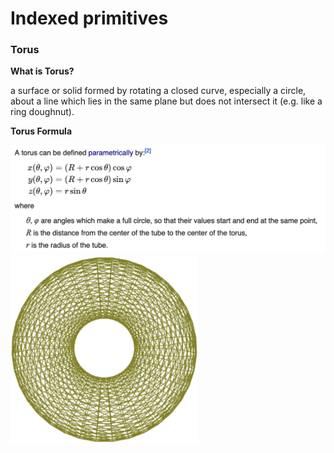 # Indexed primitives


### Torus

**What is Torus?**

a surface or solid formed by rotating a closed curve, especially a circle, about a line which lies in the same plane but does not intersect it (e.g. like a ring doughnut).

**Torus Formula**

<img width="600" src="./img/TorusFormula.png">

<img width="300" src="./img/Torus.png">